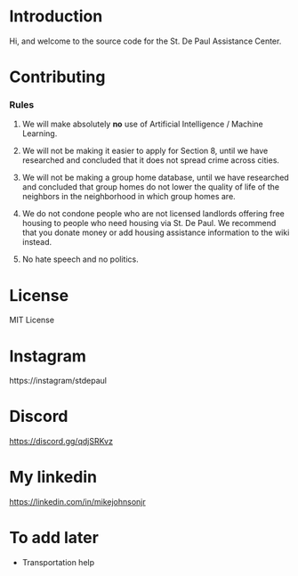 # Introduction

Hi, and welcome to the source code for the St. De Paul Assistance Center.

# Contributing

### Rules

1. We will make absolutely **no** use of Artificial Intelligence / Machine Learning. 

2. We will not be making it easier to apply for Section 8, until we have researched and concluded that it does not spread crime across cities.

3. We will not be making a group home database, until we have researched and concluded that group homes do not lower the quality of life of the neighbors in the neighborhood in which group homes are.

4. We do not condone people who are not licensed landlords offering free housing to people who need housing via St. De Paul. We recommend that you donate money or add housing assistance information to the wiki instead.

5. No hate speech and no politics.

# License

MIT License

# Instagram

https://instagram/stdepaul

# Discord

https://discord.gg/qdjSRKvz

# My linkedin

https://linkedin.com/in/mikejohnsonjr

# To add later

 - Transportation help